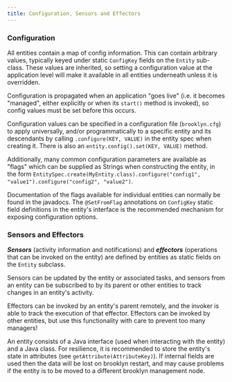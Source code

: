 ```yaml
---
title: Configuration, Sensors and Effectors
---
```


### Configuration

All entities contain a map of config information. This can contain arbitrary values, typically keyed under static `ConfigKey` fields on the `Entity` sub-class. These values are inherited, so setting a configuration value at the
application level will make it available in all entities underneath unless it is overridden.

Configuration is propagated when an application "goes live" (i.e. it becomes "managed", either explicitly or when its `start()` method is invoked), so config values must be set before this occurs. 

Configuration values can be specified in a configuration file (`brooklyn.cfg`)
to apply universally, and/or programmatically to a specific entity and its descendants 
by calling `.configure(KEY, VALUE)` in the entity spec when creating it.
There is also an `entity.config().set(KEY, VALUE)` method.

Additionally, many common configuration parameters are available as "flags" which can be supplied as Strings when constructing
the entity, in the form
`EntitySpec.create(MyEntity.class).configure("config1", "value1").configure("config2", "value2")`. 

Documentation of the flags available for individual entities can normally be found in the javadocs. 
The `@SetFromFlag` annotations on `ConfigKey` static field definitions
in the entity's interface is the recommended mechanism for exposing configuration options.


### Sensors and Effectors

***Sensors*** (activity information and notifications) and ***effectors*** (operations that can be invoked on the entity) are defined by entities as static fields on the `Entity` subclass.

Sensors can be updated by the entity or associated tasks, and sensors from an entity can be subscribed to by its parent or other entities to track changes in an entity's activity.

Effectors can be invoked by an entity's parent remotely, and the invoker is able to track the execution of that effector. Effectors can be invoked by other entities, but use this functionality with care to prevent too many managers!

An entity consists of a Java interface (used when interacting with the entity) and a Java class. For resilience, it is recommended to store 
the entity's state in attributes (see `getAttribute(AttributeKey)`). If internal fields are used then the data will be lost on brooklyn
restart, and may cause problems if the entity is to be moved to a different brooklyn management node.

